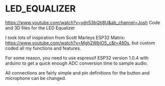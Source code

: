 # LED_EQUALIZER
https://www.youtube.com/watch?v=ydn53bQtj8U&ab_channel=Josh
Code and 3D files for the LED Equalizer

I took lots of inspiration from Scott Marleys ESP32 Matrix: https://www.youtube.com/watch?v=Mgh2WblO5_c&t=480s, but custom coded all my functions and features.

For some reason, you need to use espressif ESP32 version 1.0.4 with arduino to get a quick enough ADC conversion time to sample audio.

All connections are fairly simple and pin definitions for the button and microphone can be changed.



